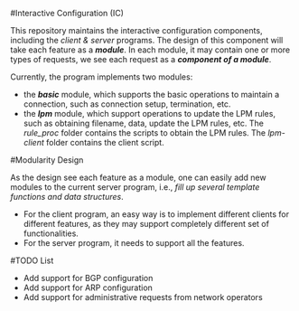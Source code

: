 #Interactive Configuration (IC)

This repository maintains the interactive configuration components, including the *client & server* programs. The design of this component will take each feature as a ***module***. In each module, it may contain one or more types of requests, we see each request as a ***component of a module***.

Currently, the program implements two modules:
* the ***basic*** module, which supports the basic operations to maintain a connection, such as connection setup, termination, etc.
* the ***lpm*** module, which support operations to update the LPM rules, such as obtaining filename, data, update the LPM rules, etc. The *rule_proc* folder contains the scripts to obtain the LPM rules. The *lpm-client* folder contains the client script.

#Modularity Design

As the design see each feature as a module, one can easily add new modules to the current server program, i.e., *fill up several template functions and data structures*. 
* For the client program, an easy way is to implement different clients for different features, as they may support completely different set of functionalities.
* For the server program, it needs to support all the features.

#TODO List
* Add support for BGP configuration
* Add support for ARP configuration
* Add support for administrative requests from network operators
